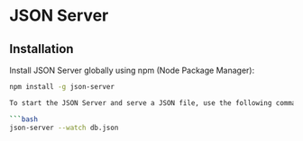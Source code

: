 # JSON Server

## Installation

Install JSON Server globally using npm (Node Package Manager):

```bash
npm install -g json-server

To start the JSON Server and serve a JSON file, use the following command:

```bash
json-server --watch db.json
